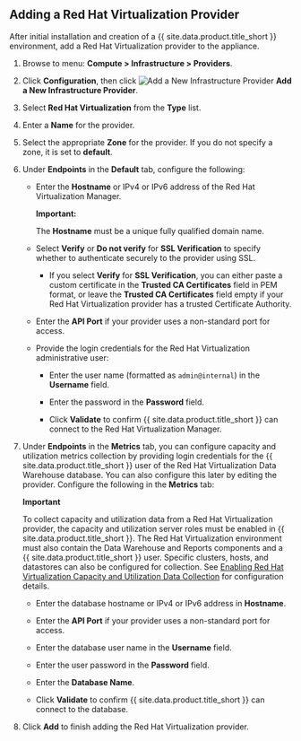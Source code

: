 ## Adding a Red Hat Virtualization Provider

After initial installation and creation of a {{ site.data.product.title_short }}
environment, add a Red Hat Virtualization provider to the appliance.

1.  Browse to menu: **Compute > Infrastructure > Providers**.

2.  Click **Configuration**, then
    click ![Add a New Infrastructure Provider](../../images/1862.png) **Add a New Infrastructure Provider**.

3.  Select **Red Hat Virtualization** from the **Type** list.    

4.  Enter a **Name** for the provider.

5.  Select the appropriate **Zone** for the provider. If you do not specify a zone, it is set to **default**.

6.  Under **Endpoints** in the **Default** tab, configure the following:

      - Enter the **Hostname** or IPv4 or IPv6 address of the Red Hat Virtualization Manager.

        **Important:**

        The **Hostname** must be a unique fully qualified domain name.

      - Select **Verify** or **Do not verify** for **SSL Verification** to specify whether to authenticate securely to the provider using SSL.

          - If you select **Verify** for **SSL Verification**, you can either paste a custom certificate in the **Trusted CA Certificates** field in PEM format, or leave the **Trusted CA Certificates** field empty if your Red Hat Virtualization provider has a trusted Certificate Authority.

      - Enter the **API Port** if your provider uses a non-standard port for access.

      - Provide the login credentials for the Red Hat Virtualization administrative user:

          - Enter the user name (formatted as `admin@internal`) in the **Username** field.

          - Enter the password in the **Password** field.

          - Click **Validate** to confirm {{ site.data.product.title_short }} can connect to the Red Hat Virtualization Manager.

7.  Under **Endpoints** in the **Metrics** tab, you can configure capacity and utilization metrics collection by providing login credentials for the {{ site.data.product.title_short }} user of the Red Hat Virtualization Data Warehouse database. You can also configure this later by editing the provider. Configure the following in the **Metrics** tab:

    **Important**

    To collect capacity and utilization data from a Red Hat Virtualization provider, the capacity and utilization server roles must be enabled in {{ site.data.product.title_short }}. The Red Hat Virtualization environment must also contain the Data Warehouse and Reports components and a {{ site.data.product.title_short }} user. Specific clusters, hosts, and datastores can also be configured for
    collection. See [Enabling Red Hat Virtualization Capacity and Utilization Data Collection](#enabling-red-hat-virtualization-capacity-and-utilization-data-collection) for configuration details.

      - Enter the database hostname or IPv4 or IPv6 address in **Hostname**.

      - Enter the **API Port** if your provider uses a non-standard port for access.

      - Enter the database user name in the **Username** field.

      - Enter the user password in the **Password** field.

      - Enter the **Database Name**.

      - Click **Validate** to confirm {{ site.data.product.title_short }} can connect to the database.

8.  Click **Add** to finish adding the Red Hat Virtualization provider.
